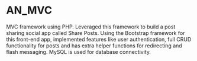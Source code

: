 # AN_MVC
MVC framework using PHP. Leveraged this framework to build a post sharing social app called Share Posts. Using the Bootstrap framework for this front-end app, implemented features like user authentication, full CRUD functionality for posts and has extra helper functions for redirecting and flash messaging. MySQL is used for database connectivity.

